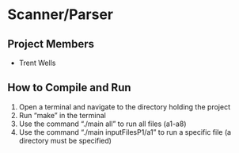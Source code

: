 # Scanner/Parser

## Project Members
- Trent Wells

## How to Compile and Run
1. Open a terminal and navigate to the directory holding the project
2. Run “make” in the terminal
3. Use the command “./main all” to run all files (a1-a8)
4. Use the command “./main inputFilesP1/a1” to run a specific file (a directory must be specified)
